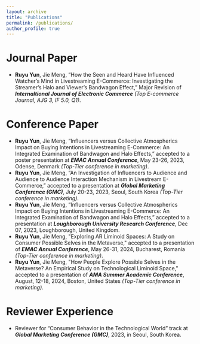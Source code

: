 ```yaml
---
layout: archive
title: "Publications"
permalink: /publications/
author_profile: true
---
```


Journal Paper
====
* **Ruyu Yun**, Jie Meng, “How the Seen and Heard Have Influenced Watcher’s Mind in Livestreaming E-Commerce: Investigating the Streamer’s Halo and Viewer’s Bandwagon Effect,” Major Revision of ***Internaltional Journal of Electronic Commerce*** *(Top E-commerce Journal, AJG 3, IF 5.0, Q1)*.

Conference Paper
====
* **Ruyu Yun**, Jie Meng, “Influencers versus Collective Atmospherics Impact on Buying Intentions in Livestreaming E-Commerce: An Integrated Examination of Bandwagon and Halo Effects,” accepted to a poster presentation at ***EMAC Annual Conference***, May 23-26, 2023, Odense, Denmark *(Top-Tier conference in marketing)*.
* **Ruyu Yun**, Jie Meng, “An Investigation of Influencers to Audience and Audience to Audience Interaction Mechanism in Livestream E-Commerce,” accepted to a presentation at ***Global Marketing Conference (GMC)***, July 20-23, 2023, Seoul, South Korea *(Top-Tier conference in marketing)*.
* **Ruyu Yun**, Jie Meng, “Influencers versus Collective Atmospherics Impact on Buying Intentions in Livestreaming E-Commerce: An Integrated Examination of Bandwagon and Halo Effects,” accepted to a presentation at ***Loughborough University Research Conference***, Dec 07, 2023, Loughborough, United Kingdom.
* **Ruyu Yun**, Jie Meng, "Exploring AR Liminoid Spaces: A Study on Consumer Possible Selves in the Metaverse," accepted to a presentation of ***EMAC Annual Conference***, May 26-31, 2024, Bucharest, Romania *(Top-Tier conference in marketing)*.
*  **Ruyu Yun**, Jie Meng, "How People Explore Possible Selves in the Metaverse? An Empirical Study on Technological Liminoid Space," accepted to a presentation of ***AMA Summer Academic Conference***, August, 12-18, 2024, Boston, United States *(Top-Tier conference in marketing)*.

Reviewer Experience
=====
* Reviewer for “Consumer Behavior in the Technological World” track at ***Global Marketing Conference (GMC)***, 2023, in Seoul, South Korea.
